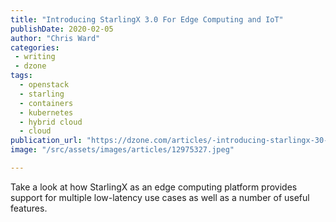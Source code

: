 ```yaml
---
title: "Introducing StarlingX 3.0 For Edge Computing and IoT"
publishDate: 2020-02-05
author: "Chris Ward"
categories:
 - writing
 - dzone
tags:
  - openstack
  - starling
  - containers
  - kubernetes
  - hybrid cloud
  - cloud
publication_url: "https://dzone.com/articles/-introducing-starlingx-30-for-edge-computing-and-i"
image: "/src/assets/images/articles/12975327.jpeg"

---
```

Take a look at how StarlingX as an edge computing platform provides support for multiple low-latency use cases as well as a number of useful features.

